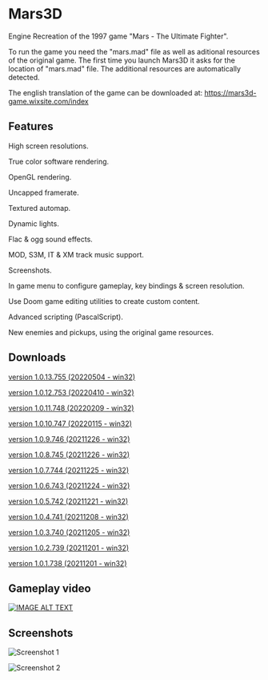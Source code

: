 # Mars3D
Engine Recreation of the 1997 game "Mars - The Ultimate Fighter".

To run the game you need the "mars.mad" file as well as aditional resources of the original game. 
The first time you launch Mars3D it asks for the location of "mars.mad" file. The additional resources are automatically detected.

The english translation of the game can be downloaded at: https://mars3d-game.wixsite.com/index

## Features
High screen resolutions.

True color software rendering.

OpenGL rendering.

Uncapped framerate.

Textured automap.

Dynamic lights.

Flac & ogg sound effects.

MOD, S3M, IT & XM track music support.

Screenshots.

In game menu to configure gameplay, key bindings & screen resolution.

Use Doom game editing utilities to create custom content.

Advanced scripting (PascalScript).

New enemies and pickups, using the original game resources.


## Downloads

[version 1.0.13.755 (20220504 - win32)](https://sourceforge.net/projects/mars3d/files/Mars3D_1.0/Mars3D_1.0.13.755_bin.zip/download)

[version 1.0.12.753 (20220410 - win32)](https://sourceforge.net/projects/mars3d/files/Mars3D_1.0/Mars3D_1.0.12.753_bin.zip/download)

[version 1.0.11.748 (20220209 - win32)](https://sourceforge.net/projects/mars3d/files/Mars3D_1.0/Mars3D_1.0.11.748_bin.zip/download)

[version 1.0.10.747 (20220115 - win32)](https://sourceforge.net/projects/mars3d/files/Mars3D_1.0/Mars3D_1.0.10.747_bin.zip/download)

[version 1.0.9.746 (20211226 - win32)](https://sourceforge.net/projects/mars3d/files/Mars3D_1.0/Mars3D_1.0.9.746_bin.zip/download)

[version 1.0.8.745 (20211226 - win32)](https://sourceforge.net/projects/mars3d/files/Mars3D_1.0/Mars3D_1.0.8.745_bin.zip/download)

[version 1.0.7.744 (20211225 - win32)](https://sourceforge.net/projects/mars3d/files/Mars3D_1.0/Mars3D_1.0.7.744_bin.zip/download)

[version 1.0.6.743 (20211224 - win32)](https://sourceforge.net/projects/mars3d/files/Mars3D_1.0/Mars3D_1.0.6.743_bin.zip/download)

[version 1.0.5.742 (20211221 - win32)](https://sourceforge.net/projects/mars3d/files/Mars3D_1.0/Mars3D_1.0.5.742_bin.zip/download)

[version 1.0.4.741 (20211208 - win32)](https://sourceforge.net/projects/mars3d/files/Mars3D_1.0/Mars3D_1.0.4.741_bin.zip/download)

[version 1.0.3.740 (20211205 - win32)](https://sourceforge.net/projects/mars3d/files/Mars3D_1.0/Mars3D_1.0.3.740_bin.zip/download)

[version 1.0.2.739 (20211201 - win32)](https://sourceforge.net/projects/mars3d/files/Mars3D_1.0/Mars3D_1.0.2.739_bin.zip/download)

[version 1.0.1.738 (20211201 - win32)](https://sourceforge.net/projects/mars3d/files/Mars3D_1.0/Mars3D_1.0.1.738_bin.zip/download)

## Gameplay video

[![IMAGE ALT TEXT](http://img.youtube.com/vi/vzAm9i1JUTU/0.jpg)](https://www.youtube.com/watch?v=vzAm9i1JUTU "Mars3D - Gameplay video")

## Screenshots

![Screenshot 1](https://i.postimg.cc/Hk3GSNg0/SSHOT-Mars3-D-20211110-152759232.png "Screenshot 1")

![Screenshot 2](https://i.postimg.cc/W44Bx7NB/SSHOT-Mars3-D-20211110-152833190.png "Screenshot 2")

